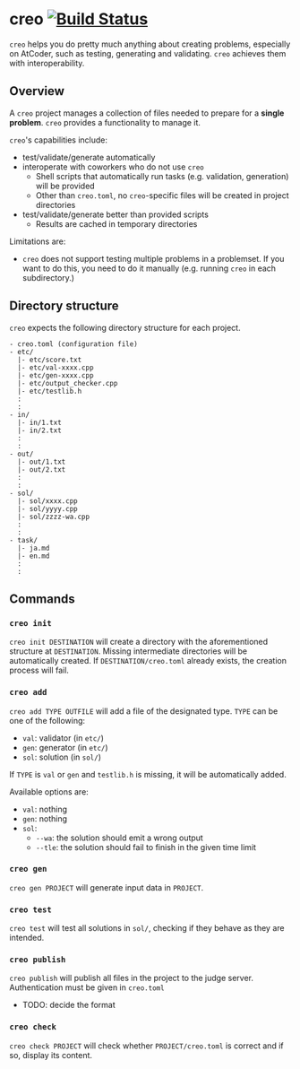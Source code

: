 # creo [![Build Status](https://travis-ci.com/koba-e964/creo.svg?branch=master)](https://travis-ci.com/koba-e964/creo)

`creo` helps you do pretty much anything about creating problems, especially on AtCoder, such as testing, generating and validating. `creo` achieves them with interoperability.

## Overview
A `creo` project manages a collection of files needed to prepare for a **single problem**. `creo` provides a functionality to manage it.

`creo`'s capabilities include:
- test/validate/generate automatically
- interoperate with coworkers who do not use `creo`
  - Shell scripts that automatically run tasks (e.g. validation, generation) will be provided
  - Other than `creo.toml`, no `creo`-specific files will be created in project directories
- test/validate/generate better than provided scripts
  - Results are cached in temporary directories
  

Limitations are:
- `creo` does not support testing multiple problems in a problemset. If you want to do this, you need to do it manually (e.g. running `creo` in each subdirectory.)

## Directory structure
`creo` expects the following directory structure for each project.

```
- creo.toml (configuration file)
- etc/
  |- etc/score.txt
  |- etc/val-xxxx.cpp
  |- etc/gen-xxxx.cpp
  |- etc/output_checker.cpp
  |- etc/testlib.h
  :
  :
- in/
  |- in/1.txt
  |- in/2.txt
  :
  :
- out/
  |- out/1.txt
  |- out/2.txt
  :
  :
- sol/
  |- sol/xxxx.cpp
  |- sol/yyyy.cpp
  |- sol/zzzz-wa.cpp
  :
  :
- task/
  |- ja.md
  |- en.md
  :
  :
```

## Commands
### `creo init`
`creo init DESTINATION` will create a directory with the aforementioned structure at `DESTINATION`. Missing intermediate directories will be automatically created.
If `DESTINATION/creo.toml` already exists, the creation process will fail.

### `creo add`
`creo add TYPE OUTFILE` will add a file of the designated type.
`TYPE` can be one of the following:
- `val`: validator (in `etc/`)
- `gen`: generator (in `etc/`)
- `sol`: solution (in `sol/`)

If `TYPE` is `val` or `gen` and `testlib.h` is missing, it will be automatically added.

Available options are:
- `val`: nothing
- `gen`: nothing
- `sol`:
  - `--wa`: the solution should emit a wrong output 
  - `--tle`: the solution should fail to finish in the given time limit 

### `creo gen`
`creo gen PROJECT` will generate input data in `PROJECT`.

### `creo test`
`creo test` will test all solutions in `sol/`, checking if they behave as they are intended.

### `creo publish`
`creo publish` will publish all files in the project to the judge server.
Authentication must be given in `creo.toml`
- TODO: decide the format

### `creo check`
`creo check PROJECT` will check whether `PROJECT/creo.toml` is correct and if so, display its content.
